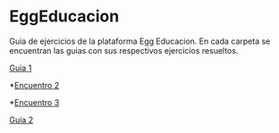 # EggEducacion

Guia de ejercicios de la plataforma Egg Educacion. En cada carpeta se encuentran las guias con sus respectivos ejercicios resueltos.

[Guia 1](https://github.com/Leo-Quiroga-19/EggEducacion/tree/main/Guia%201)
 
*[Encuentro 2](https://github.com/Leo-Quiroga-19/EggEducacion/tree/main/Guia%201/Encuentro%202)

*[Encuentro 3](https://github.com/Leo-Quiroga-19/EggEducacion/tree/main/Guia%201/Encuentro%203)

[Guia 2](https://github.com/Leo-Quiroga-19/EggEducacion/tree/main/Guia%202)